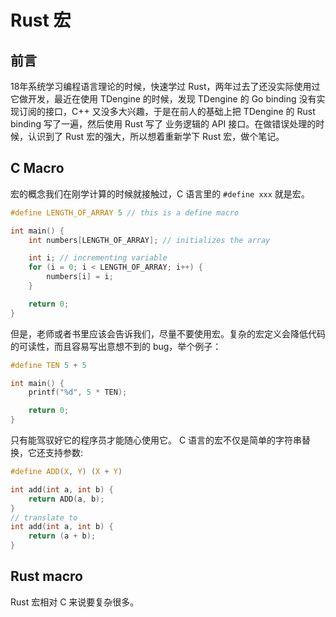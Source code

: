 # Rust 宏

## 前言
18年系统学习编程语言理论的时候，快速学过 Rust，两年过去了还没实际使用过它做开发，最近在使用 TDengine 的时候，发现 TDengine 的 Go binding 没有实现订阅的接口，C++ 又没多大兴趣，于是在前人的基础上把 TDengine 的 Rust binding 写了一遍，然后使用 Rust 写了 业务逻辑的 API 接口。在做错误处理的时候，认识到了 Rust 宏的强大，所以想着重新学下 Rust 宏，做个笔记。

## C Macro
宏的概念我们在刚学计算的时候就接触过，C 语言里的 `#define xxx` 就是宏。

```c
#define LENGTH_OF_ARRAY 5 // this is a define macro

int main() {
    int numbers[LENGTH_OF_ARRAY]; // initializes the array

    int i; // incrementing variable
    for (i = 0; i < LENGTH_OF_ARRAY; i++) {
        numbers[i] = i;
    }

    return 0;
}
```
但是，老师或者书里应该会告诉我们，尽量不要使用宏。复杂的宏定义会降低代码的可读性，而且容易写出意想不到的 bug，举个例子：
```c
#define TEN 5 + 5

int main() {
    printf("%d", 5 * TEN);

    return 0;
}
```
只有能驾驭好它的程序员才能随心使用它。
C 语言的宏不仅是简单的字符串替换，它还支持参数:
```c
#define ADD(X, Y) (X + Y)

int add(int a, int b) {
    return ADD(a, b);
}
// translate to
int add(int a, int b) {
    return (a + b);
}
```

## Rust macro
Rust 宏相对 C 来说要复杂很多。


